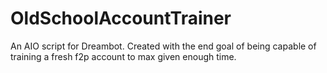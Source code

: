 # OldSchoolAccountTrainer
An AIO script for Dreambot. Created with the end goal of being capable of training a fresh f2p account to max given enough time.
